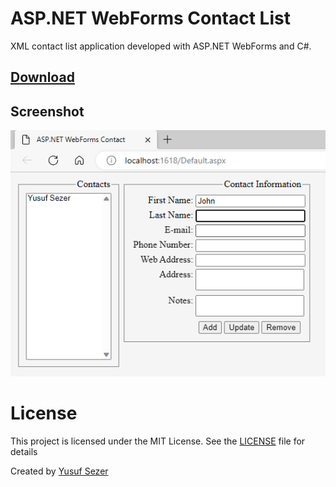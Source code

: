 # ASP.NET WebForms Contact List
XML contact list application developed with ASP.NET WebForms and C#.

## [Download](https://github.com/yusufsefasezer/aspnet-webforms-contact/archive/master.zip)

## Screenshot
![screenshot1](screenshot/screenshot.png)

# License
This project is licensed under the MIT License. See the [LICENSE](LICENSE) file for details

Created by [Yusuf Sezer](https://www.yusufsezer.com)
